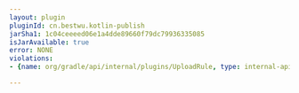```yaml
---
layout: plugin
pluginId: cn.bestwu.kotlin-publish
jarSha1: 1c04ceeeed06e1a4dde89660f79dc79936335085
isJarAvailable: true
error: NONE
violations:
- {name: org/gradle/api/internal/plugins/UploadRule, type: internal-api-usage}

---
```

